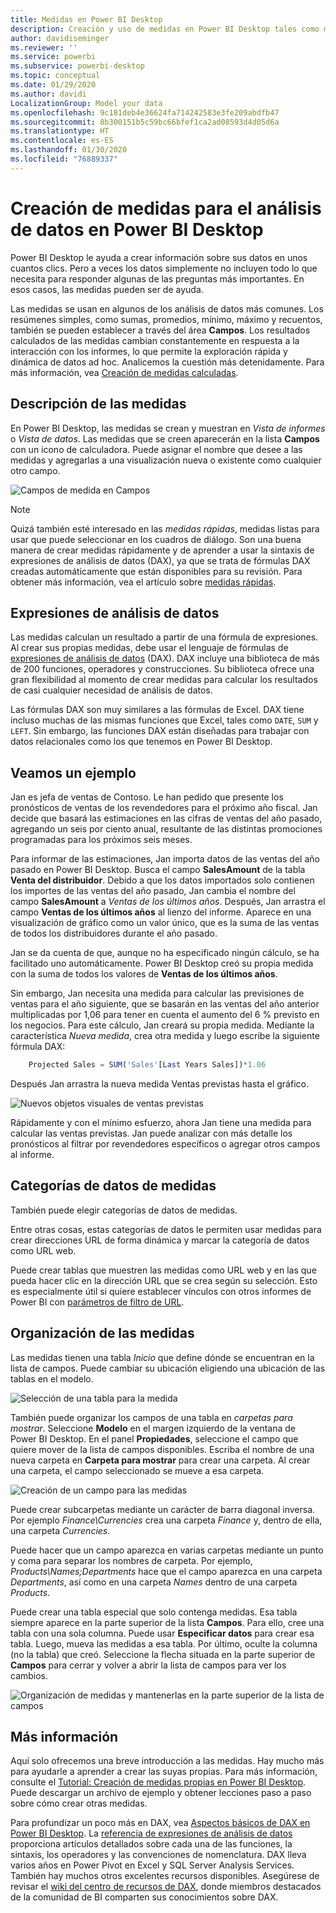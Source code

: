 ```yaml
---
title: Medidas en Power BI Desktop
description: Creación y uso de medidas en Power BI Desktop tales como medidas rápidas y sintaxis DAX
author: davidiseminger
ms.reviewer: ''
ms.service: powerbi
ms.subservice: powerbi-desktop
ms.topic: conceptual
ms.date: 01/29/2020
ms.author: davidi
LocalizationGroup: Model your data
ms.openlocfilehash: 9c181deb4e36624fa714242583e3fe209abdfb47
ms.sourcegitcommit: 8b300151b5c59bc66bfef1ca2ad08593d4d05d6a
ms.translationtype: HT
ms.contentlocale: es-ES
ms.lasthandoff: 01/30/2020
ms.locfileid: "76889337"
---
```

# <a name="create-measures-for-data-analysis-in-power-bi-desktop"></a>Creación de medidas para el análisis de datos en Power BI Desktop

Power BI Desktop le ayuda a crear información sobre sus datos en unos cuantos clics. Pero a veces los datos simplemente no incluyen todo lo que necesita para responder algunas de las preguntas más importantes. En esos casos, las medidas pueden ser de ayuda.

Las medidas se usan en algunos de los análisis de datos más comunes. Los resúmenes simples, como sumas, promedios, mínimo, máximo y recuentos, también se pueden establecer a través del área **Campos**. Los resultados calculados de las medidas cambian constantemente en respuesta a la interacción con los informes, lo que permite la exploración rápida y dinámica de datos ad hoc. Analicemos la cuestión más detenidamente. Para más información, vea [Creación de medidas calculadas](/learn/modules/model-data-power-bi/4b-create-calculated-measures).

## <a name="understanding-measures"></a>Descripción de las medidas

En Power BI Desktop, las medidas se crean y muestran en *Vista de informes* o *Vista de datos*. Las medidas que se creen aparecerán en la lista **Campos** con un icono de calculadora. Puede asignar el nombre que desee a las medidas y agregarlas a una visualización nueva o existente como cualquier otro campo.

![Campos de medida en Campos](media/desktop-measures/measuresinpbid_measinfieldlist.png)

> [!NOTE]
> Quizá también esté interesado en las *medidas rápidas*, medidas listas para usar que puede seleccionar en los cuadros de diálogo. Son una buena manera de crear medidas rápidamente y de aprender a usar la sintaxis de expresiones de análisis de datos (DAX), ya que se trata de fórmulas DAX creadas automáticamente que están disponibles para su revisión. Para obtener más información, vea el artículo sobre [medidas rápidas](desktop-quick-measures.md).
> 
> 

## <a name="data-analysis-expressions"></a>Expresiones de análisis de datos

Las medidas calculan un resultado a partir de una fórmula de expresiones. Al crear sus propias medidas, debe usar el lenguaje de fórmulas de [expresiones de análisis de datos](/dax/) (DAX). DAX incluye una biblioteca de más de 200 funciones, operadores y construcciones. Su biblioteca ofrece una gran flexibilidad al momento de crear medidas para calcular los resultados de casi cualquier necesidad de análisis de datos.

Las fórmulas DAX son muy similares a las fórmulas de Excel. DAX tiene incluso muchas de las mismas funciones que Excel, tales como `DATE`, `SUM` y `LEFT`. Sin embargo, las funciones DAX están diseñadas para trabajar con datos relacionales como los que tenemos en Power BI Desktop.

## <a name="lets-look-at-an-example"></a>Veamos un ejemplo

Jan es jefa de ventas de Contoso. Le han pedido que presente los pronósticos de ventas de los revendedores para el próximo año fiscal. Jan decide que basará las estimaciones en las cifras de ventas del año pasado, agregando un seis por ciento anual, resultante de las distintas promociones programadas para los próximos seis meses.

Para informar de las estimaciones, Jan importa datos de las ventas del año pasado en Power BI Desktop. Busca el campo **SalesAmount** de la tabla **Venta del distribuidor**. Debido a que los datos importados solo contienen los importes de las ventas del año pasado, Jan cambia el nombre del campo **SalesAmount** a *Ventas de los últimos años*. Después, Jan arrastra el campo **Ventas de los últimos años** al lienzo del informe. Aparece en una visualización de gráfico como un valor único, que es la suma de las ventas de todos los distribuidores durante el año pasado.

Jan se da cuenta de que, aunque no ha especificado ningún cálculo, se ha facilitado uno automáticamente. Power BI Desktop creó su propia medida con la suma de todos los valores de **Ventas de los últimos años**.

Sin embargo, Jan necesita una medida para calcular las previsiones de ventas para el año siguiente, que se basarán en las ventas del año anterior multiplicadas por 1,06 para tener en cuenta el aumento del 6 % previsto en los negocios. Para este cálculo, Jan creará su propia medida. Mediante la característica *Nueva medida*, crea otra medida y luego escribe la siguiente fórmula DAX:

```sql
    Projected Sales = SUM('Sales'[Last Years Sales])*1.06
```

Después Jan arrastra la nueva medida Ventas previstas hasta el gráfico.

![Nuevos objetos visuales de ventas previstas](media/desktop-measures/measuresinpbid_lastyearsales.png)

Rápidamente y con el mínimo esfuerzo, ahora Jan tiene una medida para calcular las ventas previstas. Jan puede analizar con más detalle los pronósticos al filtrar por revendedores específicos o agregar otros campos al informe.

## <a name="data-categories-for-measures"></a>Categorías de datos de medidas

También puede elegir categorías de datos de medidas.

Entre otras cosas, estas categorías de datos le permiten usar medidas para crear direcciones URL de forma dinámica y marcar la categoría de datos como URL web.

Puede crear tablas que muestren las medidas como URL web y en las que pueda hacer clic en la dirección URL que se crea según su selección. Esto es especialmente útil si quiere establecer vínculos con otros informes de Power BI con [parámetros de filtro de URL](service-url-filters.md).

## <a name="organizing-your-measures"></a>Organización de las medidas

Las medidas tienen una tabla *Inicio* que define dónde se encuentran en la lista de campos. Puede cambiar su ubicación eligiendo una ubicación de las tablas en el modelo.

![Selección de una tabla para la medida](media/desktop-measures/measures-03.png)

También puede organizar los campos de una tabla en *carpetas para mostrar*. Seleccione **Modelo** en el margen izquierdo de la ventana de Power BI Desktop. En el panel **Propiedades**, seleccione el campo que quiere mover de la lista de campos disponibles. Escriba el nombre de una nueva carpeta en **Carpeta para mostrar** para crear una carpeta. Al crear una carpeta, el campo seleccionado se mueve a esa carpeta.

![Creación de un campo para las medidas](media/desktop-measures/measures-04.gif)

Puede crear subcarpetas mediante un carácter de barra diagonal inversa. Por ejemplo *Finance\Currencies* crea una carpeta *Finance* y, dentro de ella, una carpeta *Currencies*.

Puede hacer que un campo aparezca en varias carpetas mediante un punto y coma para separar los nombres de carpeta. Por ejemplo, *Products\Names;Departments* hace que el campo aparezca en una carpeta *Departments*, así como en una carpeta *Names* dentro de una carpeta *Products*.

Puede crear una tabla especial que solo contenga medidas. Esa tabla siempre aparece en la parte superior de la lista **Campos**. Para ello, cree una tabla con una sola columna. Puede usar **Especificar datos** para crear esa tabla. Luego, mueva las medidas a esa tabla. Por último, oculte la columna (no la tabla) que creó. Seleccione la flecha situada en la parte superior de **Campos** para cerrar y volver a abrir la lista de campos para ver los cambios.

![Organización de medidas y mantenerlas en la parte superior de la lista de campos](media/desktop-measures/measures-05.png)

## <a name="learn-more"></a>Más información

Aquí solo ofrecemos una breve introducción a las medidas. Hay mucho más para ayudarle a aprender a crear las suyas propias. Para más información, consulte el [Tutorial: Creación de medidas propias en Power BI Desktop](desktop-tutorial-create-measures.md). Puede descargar un archivo de ejemplo y obtener lecciones paso a paso sobre cómo crear otras medidas.  

Para profundizar un poco más en DAX, vea [Aspectos básicos de DAX en Power BI Desktop](desktop-quickstart-learn-dax-basics.md). La [referencia de expresiones de análisis de datos](/dax/) proporciona artículos detallados sobre cada una de las funciones, la sintaxis, los operadores y las convenciones de nomenclatura. DAX lleva varios años en Power Pivot en Excel y SQL Server Analysis Services. También hay muchos otros excelentes recursos disponibles. Asegúrese de revisar el [wiki del centro de recursos de DAX](https://social.technet.microsoft.com/wiki/contents/articles/1088.dax-resource-center.aspx), donde miembros destacados de la comunidad de BI comparten sus conocimientos sobre DAX.
